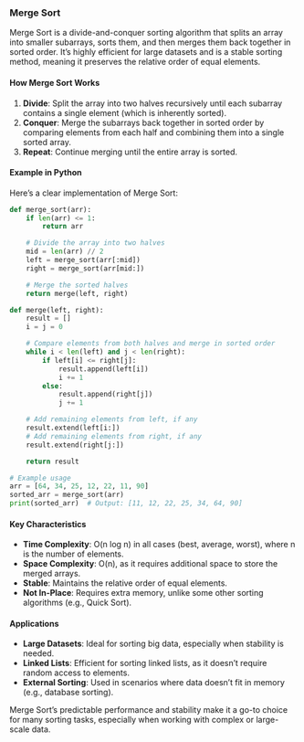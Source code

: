### Merge Sort

Merge Sort is a divide-and-conquer sorting algorithm that splits an array into smaller subarrays, sorts them, and then merges them back together in sorted order. It’s highly efficient for large datasets and is a stable sorting method, meaning it preserves the relative order of equal elements.

#### How Merge Sort Works

1. **Divide**: Split the array into two halves recursively until each subarray contains a single element (which is inherently sorted).
2. **Conquer**: Merge the subarrays back together in sorted order by comparing elements from each half and combining them into a single sorted array.
3. **Repeat**: Continue merging until the entire array is sorted.

#### Example in Python

Here’s a clear implementation of Merge Sort:

```python
def merge_sort(arr):
    if len(arr) <= 1:
        return arr

    # Divide the array into two halves
    mid = len(arr) // 2
    left = merge_sort(arr[:mid])
    right = merge_sort(arr[mid:])

    # Merge the sorted halves
    return merge(left, right)

def merge(left, right):
    result = []
    i = j = 0

    # Compare elements from both halves and merge in sorted order
    while i < len(left) and j < len(right):
        if left[i] <= right[j]:
            result.append(left[i])
            i += 1
        else:
            result.append(right[j])
            j += 1

    # Add remaining elements from left, if any
    result.extend(left[i:])
    # Add remaining elements from right, if any
    result.extend(right[j:])

    return result

# Example usage
arr = [64, 34, 25, 12, 22, 11, 90]
sorted_arr = merge_sort(arr)
print(sorted_arr)  # Output: [11, 12, 22, 25, 34, 64, 90]
```

#### Key Characteristics

-   **Time Complexity**: O(n log n) in all cases (best, average, worst), where n is the number of elements.
-   **Space Complexity**: O(n), as it requires additional space to store the merged arrays.
-   **Stable**: Maintains the relative order of equal elements.
-   **Not In-Place**: Requires extra memory, unlike some other sorting algorithms (e.g., Quick Sort).

#### Applications

-   **Large Datasets**: Ideal for sorting big data, especially when stability is needed.
-   **Linked Lists**: Efficient for sorting linked lists, as it doesn’t require random access to elements.
-   **External Sorting**: Used in scenarios where data doesn’t fit in memory (e.g., database sorting).

Merge Sort’s predictable performance and stability make it a go-to choice for many sorting tasks, especially when working with complex or large-scale data.
